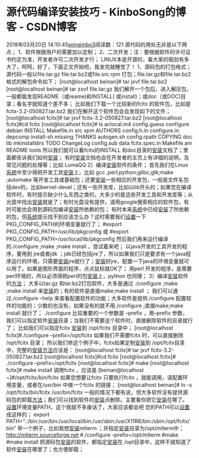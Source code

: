 # 源代码编译安装技巧 - KinboSong的博客 - CSDN博客
2018年03月20日 14:10:45[songjinbo3](https://me.csdn.net/KinboSong)阅读数：121
源代码的用处无非是以下两点；
1、软件根据用户的需要加以定制；
2、二次开发；注：要根据软件的许可证书约定为准，开发者许可二次开发才行；
LINUX本是开源的，看大家的倔劲有多大了，呵呵，好了，下面正文开始吧，我发完就睡觉了！
1、源码包的打包格式；
源代码一般以file.tar.gz file.tar.bz2或file.src.rpm 打包；file.tar.gz和file.tar.bz2格式的解包命令如下；
[root@localhost beinan]# tar jxvf file.tar.bz2
[root@localhost beinan]# tar zxvf file.tar.gz
我们解开一个包后，进入解压包，一般都能发现README（或reame)和INSTALL( 或install)；或doc（或DOC)目录；看名字就知道个差不多； 
比如我们下载一个比较新的fcitx 的软件包，比如是 fcitx-3.2-050827.tar.bz2
我们在解开这个软件包会会发现如下的文件；
[root@localhost fcitx]# tar jxvf fcitx-3.2-050827.tar.bz2
[root@localhost fcitx]#cd fcitx
[root@localhost fcitx]# ls
aclocal.m4 config.guess configure debian INSTALL Makefile.in src xpm
AUTHORS config.h.in configure.in depcomp install-sh missing THANKS
autogen.sh config.rpath COPYING doc lib mkinstalldirs TODO
ChangeLog config.sub data fcitx.spec.in Makefile.am README tools
所以我们就可以看fcitx的INSTALL 和doc目录的[安装](http://www.jb51.net)文档了；里面都告诉我们如何[安装](http://www.jb51.net)；
有时[安装](http://www.jb51.net)文档也会在开发者的主页上有详细的说明，及常见问题的处理等；比如 LumaQQ
2）编译[安装](http://www.jb51.net)软件的条件；
首先我们在Linux[系统](http://www.jb51.net)中至少得把开发工具[安装](http://www.jb51.net)上，比如 gcc ;perl;python;glibc;gtk;make ;automake 等开发工具或基础包；还要[安装](http://www.jb51.net)一些相应的开发包，一般是文件名包括dev的，比如kernel-devel；还有一些开发库，比如以lib开头的；如果您在编译软件时，有时提示缺少什么东西之类的，大多少的是这些开发工具和开发库等；从光盘中找出[安装](http://www.jb51.net)就是了；有时光盘没有提供，请用google搜索相应的软件包，有时可能也会用到源码包编译[安装](http://www.jb51.net)所依赖的包；
有时本来[系统](http://www.jb51.net)中已经[安装](http://www.jb51.net)了所依赖的包，但[系统](http://www.jb51.net)提示找不到应该怎么办？这时需要我们[设置](http://www.jb51.net)一下PKG_CONFIG_PATH的环境变量就行了；
#export PKG_CONFIG_PATH=/usr/lib/pkgconfig
或
#export PKG_CONFIG_PATH=/usr/local/lib/pkgconfig
然后我们再来运行编译的./configure ;make ;make install ，尝试着来吧；
以java开发的工具开发的程序，要用到 jre或者jdk ；jdk已经包括jre了，所以如果我们只是要求有一个java程序运行的环境，只需要[安装](http://www.jb51.net)jre就行了；[安装](http://www.jb51.net)好jre，配置一下java的环境变量就可以用了。如果是图形界面的程序，点点鼠标就OK了；
用perl 开发的程序，是需要perl环境的，所以必须得把perl的包[安装](http://www.jb51.net)上，python 也同理；
3）编译[安装](http://www.jb51.net)软件的[方法](http://www.jb51.net)；
大多以tar.gz 和tar.bz2打包软件，大多是通过 ./configure ;make ;make install 来[安装](http://www.jb51.net)的；有的软件是直接make;make install ；
我们可以通过./configure –help 来查看配置软件的功能；大多软件是提供./configure 配置软件的功能的；少数的也没有，如果没有的就不用./configure ;直接make;make install 就行了；
./configure 比较重要的一个参数是 –prefix ，用–prefix 参数，我们可以指定软件[安装](http://www.jb51.net)目录；当我们不需要这个软件时，直接删除软件的目录就行了；
比如我们可以指定fcitx [安装](http://www.jb51.net)到 /opt/fcitx 目录中；
[root@localhost fcitx]#./configure –prefix=/opt/fcitx
如果我们不需要fcitx 时，可以直接删除 /opt/fcitx 目录；
所以我们举这个例子中，fcitx如果定制[安装](http://www.jb51.net)到 /opt/fcitx目录中，完整的[安装](http://www.jb51.net)[方法](http://www.jb51.net)应该是：
[root@localhost fcitx]# tar jxvf fcitx-3.2-050827.tar.bz2
[root@localhost fcitx]#cd fcitx
[root@localhost fcitx]# ./configure –prefix=/opt/fcitx
[root@localhost fcitx]# make
[root@localhost fcitx]# make install
调用fcitx ，应该是
[beinan@localhost ~]#/opt/fcitx/bin/fcitx
如果您想要让fcitx 只要执行fcitx ，就能调用，请配置环境变量，或者在/usr/bin 中做一个fcitx 的链接；
[root@localhost beinan]# ln -s /opt/fcitx/bin/fcitx /usr/bin/fcitx
一般的情况下都有说，但大多软件没有提供源码包的卸载[方法](http://www.jb51.net)；我们可以找到软件的[安装](http://www.jb51.net)点删除。主要看你把它[安装](http://www.jb51.net)在哪了。
[设置](http://www.jb51.net)环境变量PATH，这个我就不多废话了，大家应该都会吧
您的PATH可以[设置](http://www.jb51.net)成这样的；
export PATH=”.:/bin:/usr/bin:/usr/local/bin:/usr/sbin:/usr/X11R6/bin:/sbin:/opt/fcitx/bin”
举一个例子，比如我想[安装](http://www.jb51.net)mlterm ；并指定[安装](http://www.jb51.net)目录为/opt/mlterm中； http://mlterm.sourceforge.net
#./configure –prefix=/opt/mlterm
#make
#make install
把源码包[安装](http://www.jb51.net)的软件，都指定[安装](http://www.jb51.net)在 /opt目录中，这样不就知道了软件[安装](http://www.jb51.net)在哪里了；也方便卸载；            
